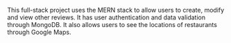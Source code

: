 This full-stack project uses the MERN stack to allow users to create, modify and view other reviews. It has user authentication and data validation through MongoDB. It also allows users to see the locations of restaurants through Google Maps.

